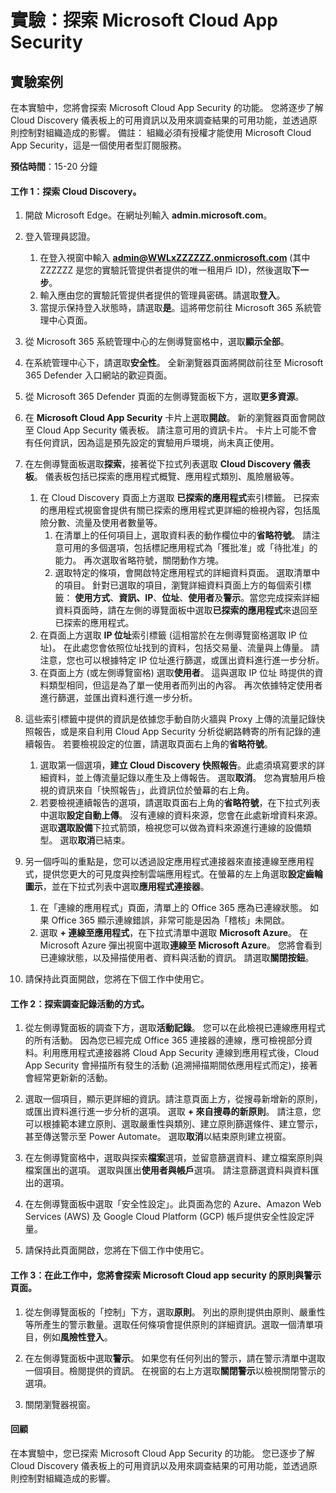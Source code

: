 ﻿---
lab:
    title: '探索 Microsoft Cloud App Security'
    module: '單元 3，第 4 課：描述 Microsoft 安全性解決方案的功能：描述 Microsoft 365 Defender 威脅防護'
---


# 實驗：探索 Microsoft Cloud App Security

## 實驗案例
在本實驗中，您將會探索 Microsoft Cloud App Security 的功能。  您將逐步了解 Cloud Discovery 儀表板上的可用資訊以及用來調查結果的可用功能，並透過原則控制對組織造成的影響。  備註：  組織必須有授權才能使用 Microsoft Cloud App Security，這是一個使用者型訂閱服務。 

**預估時間**：15-20 分鐘

#### 工作 1：探索 Cloud Discovery。

1.	開啟 Microsoft Edge。在網址列輸入 **admin.microsoft.com**。

1. 登入管理員認證。
    1. 在登入視窗中輸入 **admin@WWLxZZZZZZ.onmicrosoft.com** (其中 ZZZZZZ 是您的實驗託管提供者提供的唯一租用戶 ID)，然後選取**下一步**。
    1. 輸入應由您的實驗託管提供者提供的管理員密碼。請選取**登入**。
    1. 當提示保持登入狀態時，請選取**是**。這將帶您前往 Microsoft 365 系統管理中心頁面。

1. 從 Microsoft 365 系統管理中心的左側導覽窗格中，選取**顯示全部**。

1. 在系統管理中心下，請選取**安全性**。  全新瀏覽器頁面將開啟前往至 Microsoft 365 Defender 入口網站的歡迎頁面。  

1. 從 Microsoft 365 Defender 頁面的左側導覽面板下方，選取**更多資源**。

1. 在 **Microsoft Cloud App Security** 卡片上選取**開啟**。  新的瀏覽器頁面會開啟至 Cloud App Security 儀表板。  請注意可用的資訊卡片。  卡片上可能不會有任何資訊，因為這是預先設定的實驗用戶環境，尚未真正使用。  

1. 在左側導覽面板選取**探索**，接著從下拉式列表選取 **Cloud Discovery 儀表板**。  儀表板包括已探索的應用程式概覽、應用程式類別、風險層級等。  
    1. 在 Cloud Discovery 頁面上方選取 **已探索的應用程式**索引標籤。  已探索的應用程式視窗會提供有關已探索的應用程式更詳細的檢視內容，包括風險分數、流量及使用者數量等。
        1. 在清單上的任何項目上，選取資料表的動作欄位中的**省略符號**。  請注意可用的多個選項，包括標記應用程式為「獲批准」或「待批准」的能力。  再次選取省略符號，關閉動作方塊。
        1. 選取特定的條項，會開啟特定應用程式的詳細資料頁面。  選取清單中的項目。  針對已選取的項目，瀏覽詳細資料頁面上方的每個索引標籤：  **使用方式**、**資訊、IP**、**位址**、**使用者**及**警示**。當您完成探索詳細資料頁面時，請在左側的導覽面板中選取**已探索的應用程式**來退回至已探索的應用程式。
    1. 在頁面上方選取 **IP 位址**索引標籤 (這相當於在左側導覽窗格選取 IP 位址)。  在此處您會依照位址找到的資料，包括交易量、流量與上傳量。  請注意，您也可以根據特定 IP 位址進行篩選，或匯出資料進行進一步分析。
    1. 在頁面上方 (或左側導覽窗格) 選取**使用者**。  這與選取 IP 位址 時提供的資料類型相同，但這是為了單一使用者而列出的內容。  再次依據特定使用者進行篩選，並匯出資料進行進一步分析。

1. 這些索引標籤中提供的資訊是依據您手動自防火牆與 Proxy 上傳的流量記錄快照報告，或是來自利用 Cloud App Security 分析從網路轉寄的所有記錄的連續報告。  若要檢視設定的位置，請選取頁面右上角的**省略符號**。
    1. 選取第一個選項，**建立 Cloud Discovery 快照報告**。此處須填寫要求的詳細資料，並上傳流量記錄以產生及上傳報告。  選取**取消**。  您為實驗用戶檢視的資訊來自「快照報告」，此資訊位於螢幕的右上角。
    1. 若要檢視連續報告的選項，請選取頁面右上角的**省略符號**，在下拉式列表中選取**設定自動上傳**。  沒有連線的資料來源，您會在此處新增資料來源。選取**選取設備**下拉式箭頭，檢視您可以做為資料來源進行連線的設備類型。  選取**取消**已結束。

1. 另一個呼叫的重點是，您可以透過設定應用程式連接器來直接連線至應用程式，提供您更大的可見度與控制雲端應用程式。在螢幕的左上角選取**設定齒輪圖示**，並在下拉式列表中選取**應用程式連接器**。  
    1. 在「連線的應用程式」頁面，清單上的 Office 365 應為已連線狀態。  如果 Office 365 顯示連線錯誤，非常可能是因為「稽核」未開啟。
    1. 選取 **+ 連線至應用程式**，在下拉式清單中選取 **Microsoft Azure**。  在 Microsoft Azure 彈出視窗中選取**連線至 Microsoft Azure**。  您將會看到已連線狀態，以及掃描使用者、資料與活動的資訊。  請選取**關閉按鈕**。

1. 請保持此頁面開啟，您將在下個工作中使用它。

#### 工作 2：探索調查記錄活動的方式。

1. 從左側導覽面板的調查下方，選取**活動記錄**。  您可以在此檢視已連線應用程式的所有活動。   因為您已經完成 Office 365 連接器的連線，應可檢視部分資料。利用應用程式連接器將 Cloud App Security 連線到應用程式後，Cloud App Security 會掃描所有發生的活動 (追溯掃描期間依應用程式而定)，接著會經常更新新的活動。  

1. 選取一個項目，顯示更詳細的資訊。請注意頁面上方，從搜尋新增新的原則，或匯出資料進行進一步分析的選項。  選取 **+ 來自搜尋的新原則**。  請注意，您可以根據範本建立原則、選取嚴重性與類別、建立原則篩選條件、建立警示，甚至傳送警示至 Power Automate。  選取**取消**以結束原則建立視窗。

1. 在左側導覽窗格中，選取與探索**檔案**選項，並留意篩選資料、建立檔案原則與檔案匯出的選項。  選取與匯出**使用者與帳戶**選項。  請注意篩選資料與資料匯出的選項。

1. 在左側導覽面板中選取「安全性設定」。此頁面為您的 Azure、Amazon Web Services (AWS) 及 Google Cloud Platform (GCP) 帳戶提供安全性設定評量。

1. 請保持此頁面開啟，您將在下個工作中使用它。


#### 工作 3：在此工作中，您將會探索 Microsoft Cloud app security 的原則與警示頁面。

1. 從左側導覽面板的「控制」下方，選取**原則**。  列出的原則提供由原則、嚴重性等所產生的警示數量。選取任何條項會提供原則的詳細資訊。選取一個清單項目，例如**風險性登入**。  

1. 在左側導覽面板中選取**警示**。  如果您有任何列出的警示，請在警示清單中選取一個項目。檢閱提供的資訊。  在視窗的右上方選取**關閉警示**以檢視關閉警示的選項。  

1. 關閉瀏覽器視窗。

#### 回顧
在本實驗中，您已探索 Microsoft Cloud App Security 的功能。  您已逐步了解 Cloud Discovery 儀表板上的可用資訊以及用來調查結果的可用功能，並透過原則控制對組織造成的影響。